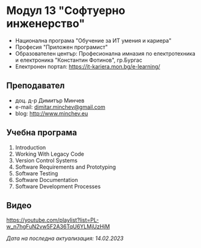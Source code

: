 # Модул 13 "Софтуерно инженерство"
- Национална програма "Обучение за ИТ умения и кариера"
- Професия "Приложен програмист" 
- Образователен център: Професионална имназия по електротехника и електроника "Константин Фотинов", гр.Бургас  
- Електронен портал: https://it-kariera.mon.bg/e-learning/

## Преподавател
- доц. д-р Димитър Минчев
- e-mail: dimitar.minchev@gmail.com 
- blog: http://www.minchev.eu

## Учебна програма
01. Introduction
02. Working With Legacy Code
03. Version Control Systems
04. Software Requirements and Prototyping
05. Software Testing
06. Software Documentation
07. Software Development Processes

## Видео
https://youtube.com/playlist?list=PL-w_n7hgFuN2vw5F2A36TqU6YLMjUzHjM

_Дата на последна актуализация: 14.02.2023_